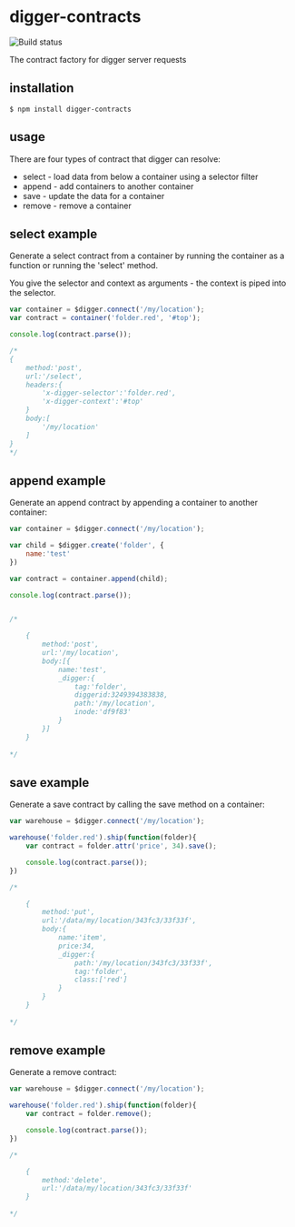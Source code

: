 digger-contracts
================

![Build status](https://api.travis-ci.org/binocarlos/digger-contracts.png)

The contract factory for digger server requests

## installation

```	
$ npm install digger-contracts
```

## usage

There are four types of contract that digger can resolve:

 * select - load data from below a container using a selector filter
 * append - add containers to another container
 * save - update the data for a container
 * remove - remove a container

## select example
Generate a select contract from a container by running the container as a function or running the 'select' method.

You give the selector and context as arguments - the context is piped into the selector.

```js
var container = $digger.connect('/my/location');
var contract = container('folder.red', '#top');

console.log(contract.parse());

/*
{
	method:'post',
	url:'/select',
	headers:{
		'x-digger-selector':'folder.red',
		'x-digger-context':'#top'
	}
	body:[
		'/my/location'
	]
}	
*/
```

## append example
Generate an append contract by appending a container to another container:

```js
var container = $digger.connect('/my/location');

var child = $digger.create('folder', {
	name:'test'
})

var contract = container.append(child);

console.log(contract.parse());


/*

	{
		method:'post',
		url:'/my/location',
		body:[{
			name:'test',
			_digger:{
				tag:'folder',
				diggerid:3249394383838,
				path:'/my/location',
				inode:'df9f83'
			}
		}]
	}
	
*/
```


## save example
Generate a save contract by calling the save method on a container:

```js
var warehouse = $digger.connect('/my/location');

warehouse('folder.red').ship(function(folder){
	var contract = folder.attr('price', 34).save();

	console.log(contract.parse());
})

/*

	{
		method:'put',
		url:'/data/my/location/343fc3/33f33f',
		body:{
			name:'item',
			price:34,
			_digger:{
				path:'/my/location/343fc3/33f33f',
				tag:'folder',
				class:['red']
			}
		}
	}
	
*/
```

## remove example
Generate a remove contract:

```js
var warehouse = $digger.connect('/my/location');

warehouse('folder.red').ship(function(folder){
	var contract = folder.remove();

	console.log(contract.parse());
})

/*

	{
		method:'delete',
		url:'/data/my/location/343fc3/33f33f'
	}
	
*/
```